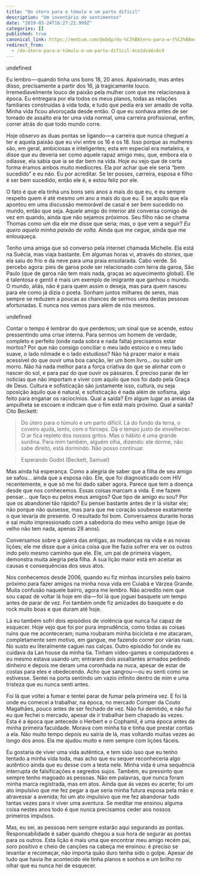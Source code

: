 ```yaml
---
title: "Do útero para o túmulo e um parto difícil"
description: "Um inventário de sentimentos"
date: "2019-03-24T16:27:22.999Z"
categories: []
published: true
canonical_link: https://medium.com/@wbdp/do-%C3%BAtero-para-o-t%C3%BAmulo-e-um-parto-dif%C3%ADcil-4ce2dce6c6c9
redirect_from:
  - /do-útero-para-o-túmulo-e-um-parto-difícil-4ce2dce6c6c9
---
```


undefined

Eu lembro — quando tinha uns bons 18, 20 anos. Apaixonado, mas antes disso, precisamente a partir dos 16, já tragicamente louco. Irremediavelmente louco de paixão pela mulher com que me relacionava à época. Eu entregara por ela todos os meus planos, todas as relações familiares construídas à vida toda, e tudo que pedia era ser amado de volta. Minha vida ficou alvoroçada desde então. O que eu sonhava antes de ser tomado de assalto era ter uma vida normal, uma carreira profissional, enfim, correr atrás do que todo mundo corre.

Hoje observo as duas pontas se ligando — a carreira que nunca cheguei a ter e aquela paixão que eu vivi entre os 16 e os 18. Isso porque as mulheres são, em geral, ambiciosas e inteligentes; esta em especial era metaleira, e disse que eu deveria ser como aquele rapaz amigo meu, que, embora ela o odiasse, ela sabia que ia se dar bem na vida. Hoje eu vejo que de certa forma éramos ambos muito medíocres. Ela por achar que ele seria “bem sucedido” e eu não. Eu por acreditar. Se ter posses, carreira, esposa e filho é ser bem sucedido, então ele é, e estou feliz por ele.

O fato é que ela tinha uns bons seis anos a mais do que eu, e eu sempre respeito quem é até mesmo um ano a mais do que eu. E se aquilo que ela apontou em uma discussão memorável de casal é ser bem sucedido no mundo, então que seja. Aquele amigo do interior até conversa comigo de vez em quando, ainda que não sejamos próximos. Seu filho não se chama Thomas como um dia ele me disse que seria; mas, o que vem a seguir? _Eu quero aquela minha paixão de volta._ Ainda que me cegue, ainda que me enlouqueça.

Tenho uma amiga que só converso pela internet chamada Michelle. Ela está na Suécia, mas viaja bastante. Em algumas horas vi, através do _stories_, que ela saiu do frio e da neve para uma praia ensolarada. Cabo verde. Só percebo agora: pies de garoa pode ser relacionado com terra da garoa, São Paulo (que de garoa não tem mais nada, graças ao aquecimento global). Ele é talentosa e gentil é mais um exemplo de imigrante que ganhou o mundo. O mundo, aliás, não é para quem assim o deseja, mas para quem nasceu para ele como já dizia o poeta. Sonham juntos milhares de seres, mas sempre se reduzem a poucas as chances de sermos uma destas pessoas afortunadas. E nunca nos vemos para além de nós mesmos.

undefined

Contar o tempo é lembrar do que perdemos; um sinal que se acende, estou pressentindo uma crise interna. Para sermos um homem de verdade, completo e perfeito (onde nada sobra e nada falta) precisamos estar mortos? Por que não consigo conciliar o meu lado estoico e o meu lado suave, o lado nômade e o lado estudioso? Não há prazer maior e mais acessível do que ouvir uma boa canção, ler um bom livro… ou subir um morro. Não há nada melhor para a força criativa do que se alinhar com o nascer do sol, e para paz do que ouvir os pássaros. É preciso parar de ler noticias que não importam e viver com aquilo que nos foi dado pela Graça de Deus. Cultura e sofisticação são justamente isso, cultura, ou seja oposição àquilo que é natural, e sofisticação é nada além de sofisma, algo feito para enganar os raciocínios. Qual a saída? Em algum lugar as areias da ampulheta se escoam e indicam que o fim está mais próximo. Qual a saída? Cito Beckett:

> Do útero para o túmulo e um parto difícil. Lá do fundo da terra, o coveiro ajuda, lento, com o fórceps. Dá o tempo justo de envelhecer. O ar fica repleto dos nossos gritos. Mas o hábito é uma grande surdina. Para mim também, alguém olha, dizendo: ele dorme, não sabe direito, está dormindo. Não posso continuar.

> Esperando Godot (Beckett, Samuel)

Mas ainda há esperança. Como a alegria de saber que a filha de seu amigo se safou… ainda que a esposa não. Ele, que foi diagnosticado com HIV recentemente, e que só me foi dado saber agora. Parece que tem a doença desde que nos conhecemos. Essas coisas marcam a vida. E me fazem pensar… que faço eu pelos meus amigos? Que tipo de amigo eu sou? Por que os abandonei tão rápido? Eu pensei bastante antes de ir lá visitar ele; não porque não quisesse, mas para que me coração soubesse exatamente o que levaria de presente. O resultado foi bom. Conversamos durante horas e saí muito impressionado com a sabedoria do meu velho amigo (que de velho não tem nada, apenas 28 anos).

Conversamos sobre a galera das antigas, as mudanças na vida e as novas lições; ele me disse que a única coisa que lhe fazia sofrer era ver os outros indo pelo mesmo caminho que ele. Ele, um pai de primeira viagem, demonstra muita alegria pela filha. A sua lição maior está em aceitar as causas e consequências dos seus atos.

Nos conhecemos desde 2006, quando eu fiz minhas incursões pelo bairro próximo para fazer amigos na minha nova vida em Cuiabá e Várzea Grande. Muita confusão naquele bairro, agora me lembro. Não acredito nem que sou capaz de voltar lá hoje em dia — foi lá que joguei basquete um tempo antes de parar de vez. Foi também onde fiz amizades do basquete e do rock muito boas e que duram até hoje.

Lá eu também sofri dois episódios de violência que nunca fui capaz de esquecer. Hoje vejo que foi por pura imprudência, como todas as coisas ruins que me aconteceram; numa roubaram minha bicicleta e me atacaram, completamente sem motivo, em gangue, me fazendo correr por várias ruas. No susto eu literalmente caguei nas calças. Outro episódio foi onde eu cuidava da Lan house da minha tia. Tinham vídeo-games e computadores e eu mesmo estava usando um; entraram dois assaltantes armados pedindo dinheiro e depois me deram uma coronhada na nuca, apesar de estar de costas para eles e obedecendo. Acho que sangrou — ou eu senti como se estivesse. Sentei na porta sentindo um vazio infinito dentro de mim e uma tristeza que eu nunca senti antes.

Foi lá que voltei a fumar e tentei parar de fumar pela primeira vez. E foi lá onde eu comecei a trabalhar, na época, no mercado Comper da Couto Magalhães, pouco antes de ser fechado de vez. Não fui demitido, e não fui eu que fechei o mercado, apesar de ir trabalhar bem chapado às vezes. Esta é a época que antecede o Herbert e o Cophamil, é uma época antes da minha primeira faculdade. Morava com minha tia e tinha que prestar contas a ela. Não muito tempo depois eu sairia de lá, mas voltando muitas vezes ao longo dos anos. Ela me ajudou muito e nem sempre com lições fáceis.

Eu gostaria de viver uma vida autêntica, e tem sido isso que eu tenho tentado a minha vida toda, mas acho que eu sequer reconheceria algo autêntico ainda que eu desse com a testa nele. Minha vida é uma sequência interrupta de falsificações e segredos sujos. Também, eu pressinto que sempre tenho magoado as pessoas. Não em palavras, que nunca foram minha marca registrada, mas em atos. Ainda que ás vezes eu acerte; foi um ato impulsivo que me fez pegar a que seria minha futura esposa pela mão e atravessar a avenida; foi um ato impulsivo que me fez abandonar tudo tantas vezes para ir viver uma aventura. Se meditar me ensinou alguma coisa nestes anos todo é que nunca precisamos ceder aos nossos primeiros impulsos.

Mas, eu sei, as pessoas nem sempre estarão aqui segurando as pontas. Responsabilidade é saber quando chegou a sua hora de segurar as pontas para os outros. Esta lição é mais uma que encontrar meu amigo recém pai, soro positivo e cheio de canções na cabeça me ensinou: é preciso se levantar e recomeçar, não importa quão duro tenha sido o golpe. Apesar de tudo que havia lhe acontecido ele tinha planos e sonhos e um brilho no olhar que eu nunca hei de esquecer.
